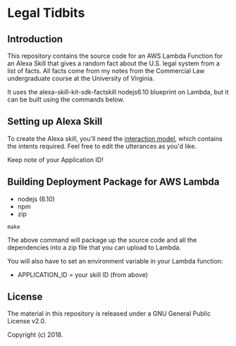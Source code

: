 Legal Tidbits
=============

Introduction
------------
This repository contains the source code for an AWS Lambda Function for an Alexa Skill that gives a random fact about the U.S. legal system from a list of facts. All facts come from my notes from the Commercial Law undergraduate course at the University of Virginia.

It uses the alexa-skill-kit-sdk-factskill nodejs6.10 blueprint on Lambda, but it can be built using the commands below.



Setting up Alexa Skill
----------------------
To create the Alexa skill, you'll need the [interaction model](interaction_model.json), which contains the intents required. Feel free to edit the utterances as you'd like.

Keep note of your Application ID!



Building Deployment Package for AWS Lambda
------------------------------------------
* nodejs (6.10)
* npm
* zip

```
make
```

The above command will package up the source code and all the dependencies into a zip file that you can upload to Lambda.

You will also have to set an environment variable in your Lambda function:
* APPLICATION_ID = your skill ID (from above)



License
-------
The material in this repository is released under a GNU General Public License v2.0.

Copyright (c) 2018.